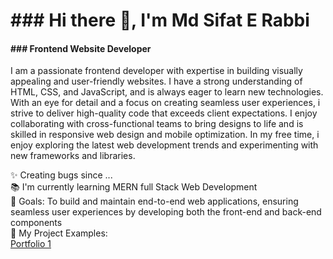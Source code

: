 <h1>### Hi there 👋, I'm Md Sifat E Rabbi</h1>
<h4>### Frontend Website Developer</h4>

<p>
  I am a passionate frontend developer with expertise in building visually appealing 
  and user-friendly websites. I have a strong understanding of HTML, CSS, and JavaScript, and
  is always eager to learn new technologies. With an eye for detail and a focus on creating 
  seamless user experiences, i strive to deliver high-quality code that exceeds client 
  expectations. I enjoy collaborating with cross-functional teams to bring designs to life 
  and is skilled in responsive web design and mobile optimization. In my free time, i enjoy
  exploring the latest web development trends and experimenting with new frameworks and libraries.
</p>

<p align="left">✨ Creating bugs since ...<br>📚 I'm currently learning MERN full Stack Web Development<br>🎯 Goals: To build and maintain end-to-end web applications, ensuring seamless user experiences by developing both the front-end and back-end components<br>🎲 My Project Examples: <br> <a href="https://srbd911.github.io/sifat-portfolio-1/">Portfolio 1</a></p>



